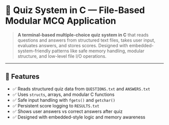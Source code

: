 # 📘 Quiz System in C — File-Based Modular MCQ Application

> **A terminal-based multiple-choice quiz system in C** that reads questions and answers from structured text files, takes user input, evaluates answers, and stores scores. Designed with embedded-system-friendly patterns like safe memory handling, modular structure, and low-level file I/O operations.

---

## 🔧 Features

- ✅ Reads structured quiz data from `QUESTIONS.txt` and `ANSWERS.txt`
- ✅ Uses `structs`, arrays, and modular C functions
- ✅ Safe input handling with `fgets()` and `getchar()`
- ✅ Persistent score logging to `RESULTS.txt`
- ✅ Shows user answers vs correct answers after quiz
- ✅ Designed with embedded-style logic and memory awareness



